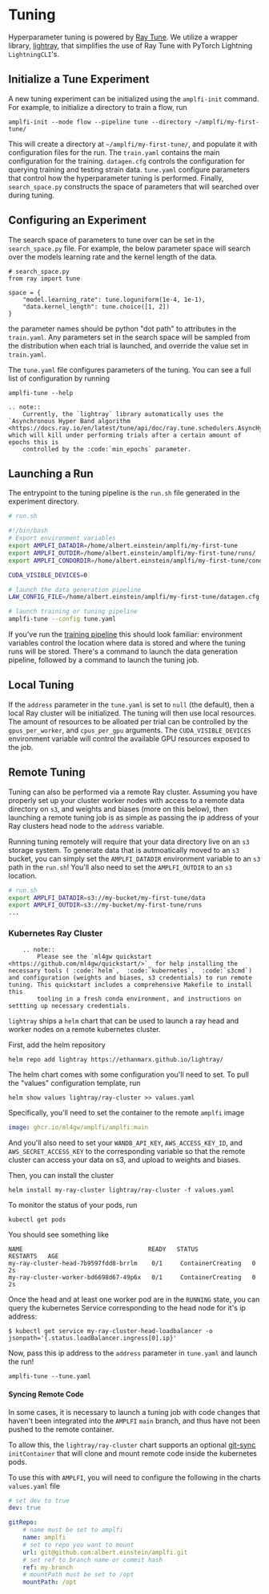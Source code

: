 Tuning
======

Hyperparameter tuning is powered by [Ray Tune](https://docs.ray.io/en/latest/tune/index.html). We utilize a wrapper library, [lightray](https://github.com/ethanmarx/lightray), that simplifies the use of Ray Tune with PyTorch Lightning `LightningCLI`'s. 


## Initialize a Tune Experiment
A new tuning experiment can be initialized using the `amplfi-init` command. 
For example, to initialize a directory to train a flow, run

```console
amplfi-init --mode flow --pipeline tune --directory ~/amplfi/my-first-tune/ 
```

This will create a directory at `~/amplfi/my-first-tune/`, and populate it with 
configuration files for the run. The `train.yaml` contains the main configuration for the training.
`datagen.cfg` controls the configuration for querying training and testing strain data. 
`tune.yaml` configure parameters that control how the hyperparameter tuning is performed. Finally,
`search_space.py` constructs the space of parameters that will searched over during tuning. 


## Configuring an Experiment
The search space of parameters to tune over can be set in the `search_space.py` file. 
For example, the below parameter space will search over the models learning rate 
and the kernel length of the data.

```
# search_space.py
from ray import tune

space = {
    "model.learning_rate": tune.loguniform(1e-4, 1e-1),
    "data.kernel_length": tune.choice([1, 2])
}
```

the parameter names should be python "dot path" to attributes in the `train.yaml`. Any
parameters set in the search space will be sampled from the distribution
when each trial is launched, and override the value set in `train.yaml`.

The `tune.yaml` file configures parameters of the tuning. You can see a full list of configuration by running 

```
amplfi-tune --help
```

```{eval-rst}
.. note::
    Currently, the `lightray` library automatically uses the `Asynchronous Hyper Band algorithm <https://docs.ray.io/en/latest/tune/api/doc/ray.tune.schedulers.AsyncHyperBandScheduler.html#ray.tune.schedulers.AsyncHyperBandScheduler>`_, which will kill under performing trials after a certain amount of epochs this is
    controlled by the :code:`min_epochs` parameter.
```

## Launching a Run
The entrypoint to the tuning pipeline is the `run.sh` file generated in the experiment directory.

```bash
# run.sh

#!/bin/bash
# Export environment variables
export AMPLFI_DATADIR=/home/albert.einstein/amplfi/my-first-tune
export AMPLFI_OUTDIR=/home/albert.einstein/amplfi/my-first-tune/runs/
export AMPLFI_CONDORDIR=/home/albert.einstein/amplfi/my-first-tune/condor

CUDA_VISIBLE_DEVICES=0

# launch the data generation pipeline
LAW_CONFIG_FILE=/home/albert.einstein/amplfi/my-first-tune/datagen.cfg law run amplfi.law.DataGeneration --workers 5

# launch training or tuning pipeline
amplfi-tune --config tune.yaml
```

If you've run the [training pipeline](first_pipeline.md) this should look familiar: environment variables control the location where 
data is stored and where the tuning runs will be stored. There's a command to launch the data generation pipeline, followed by a command to launch the tuning job.


## Local Tuning
If the `address` parameter in the `tune.yaml` is set to `null` (the default), then a local Ray cluster will be initialized.
The tuning will then use local resources. The amount of resources to be alloated per trial can be controlled by the 
`gpus_per_worker`, and `cpus_per_gpu` arguments. The `CUDA_VISIBLE_DEVICES` environment variable will control the available GPU resources
exposed to the job.

## Remote Tuning
Tuning can also be performed via a remote Ray cluster. Assuming you have properly set up your cluster worker nodes with access
to a remote data directory on `s3`, and weights and biases (more on this below), then launching a remote tuning job is as simple as passing the
ip address of your Ray clusters head node to the `address` variable. 

Running tuning remotely will require that your data directory live on an `s3` storage system. To generate data
that is autmoatically moved to an `s3` bucket, you can simply set the `AMPLFI_DATADIR` environment variable to an `s3` path
in the `run.sh`! You'll also need to set the `AMPLFI_OUTDIR` to an `s3` location.

```bash
# run.sh
export AMPLFI_DATADIR=s3://my-bucket/my-first-tune/data
export AMPLFI_OUTDIR=s3://my-bucket/my-first-tune/runs
...
```

### Kubernetes Ray Cluster
```{eval-rst}
    .. note::
        Please see the `ml4gw quickstart <https://github.com/ml4gw/quickstart/>`_ for help installing the necessary tools ( :code:`helm`,  :code:`kubernetes`,  :code:`s3cmd`) and configuration (weights and biases, s3 credentials) to run remote tuning. This quickstart includes a comprehensive Makefile to install this 
        tooling in a fresh conda environment, and instructions on settting up necessary credentials.
```

`lightray` ships a `helm` chart that can be used to launch a ray head and worker nodes on a remote kubernetes cluster.

First, add the helm repository

```console
helm repo add lightray https://ethanmarx.github.io/lightray/
```

The helm chart comes with some configuration you'll need to set. To pull the "values" configuration template, run

```console
helm show values lightray/ray-cluster >> values.yaml
```

Specifically, you'll need to set the container to the remote `amplfi` image

```yaml
image: ghcr.io/ml4gw/amplfi/amplfi:main
```

And you'll also need to set your `WANDB_API_KEY`, `AWS_ACCESS_KEY_ID`, and `AWS_SECRET_ACCESS_KEY`
to the corresponding variable so that the remote cluster can access your data on s3, and upload to weights and biases.


Then, you can install the cluster

```console
helm install my-ray-cluster lightray/ray-cluster -f values.yaml
```

To monitor the status of your pods, run 

```console
kubectl get pods
```

You should see something like 

```console
NAME                                   READY   STATUS              RESTARTS   AGE
my-ray-cluster-head-7b9597fdd8-brrlm    0/1     ContainerCreating   0          2s
my-ray-cluster-worker-bd6698d67-49p6x   0/1     ContainerCreating   0          2s
```

Once the head and at least one worker pod are in the `RUNNING` state, you can query the 
kubernetes Service corresponding to the head node for it's ip address:

```console
$ kubectl get service my-ray-cluster-head-loadbalancer -o jsonpath='{.status.loadBalancer.ingress[0].ip}'
```

Now, pass this ip address to the `address` parameter in `tune.yaml` and launch the run!

```console
amplfi-tune --tune.yaml
```

#### Syncing Remote Code 
In some cases, it is necessary to launch a tuning job with code changes that haven't been integrated into the `AMPLFI` `main` branch,
and thus have not been pushed to the remote container.

To allow this, the `lightray/ray-cluster` chart supports an optional [git-sync](https://github.com/kubernetes/git-sync) `initContainer`
that will clone and mount remote code inside the kubernetes pods.

To use this with `AMPLFI`, you will need to configure the following in the charts `values.yaml` file

```yaml
# set dev to true
dev: true

gitRepo:
    # name must be set to amplfi
    name: amplfi
    # set to repo you want to mount
    url: git@github.com:albert.einstein/amplfi.git
    # set ref to branch name or commit hash
    ref: my-branch
    # mountPath must be set to /opt
    mountPath: /opt
```
